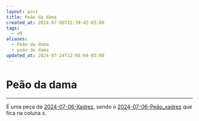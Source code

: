 ```yaml
---
layout: post
title: Peão da dama
created_at: 2024-07-08T15:39:42-03:00
tags:
  - v0
aliases:
  - Peão da dama
  - peão da dama
updated_at: 2024-07-24T12:05:04-03:00
---
```

# Peão da dama
---

É uma peça de [2024-07-06-Xadrez](../../../sementes/2024/07/2024-07-06-Xadrez.md), sendo o [2024-07-06-Peão_xadrez](_insight/2024/07/2024-07-06-Peão_xadrez.md) que fica na coluna `d`.
